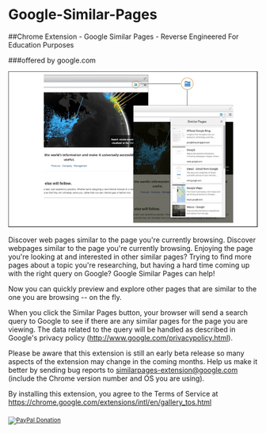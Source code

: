 # Google-Similar-Pages

##Chrome Extension - Google Similar Pages - Reverse Engineered For Education Purposes

###offered by google.com

![](resources/screenshot_1.png)

Discover web pages similar to the page you're currently browsing.
Discover webpages similar to the page you're currently browsing.
Enjoying the page you're looking at and interested in other similar pages?  Trying to find more pages about a topic you're researching, but having a hard time coming up with the right query on Google?  Google Similar Pages can help!

Now you can quickly preview and explore other pages that are similar to the one you are browsing -- on the fly.

When you click the Similar Pages button, your browser will send a search query to Google to see if there are any similar pages for the page you are viewing.  The data related to the query will be handled as described in Google's privacy policy (http://www.google.com/privacypolicy.html).

Please be aware that this extension is still an early beta release so many aspects of the extension may change in the coming months.  Help us make it better by sending bug reports to similarpages-extension@google.com (include the Chrome version number and OS you are using).

By installing this extension, you agree to the Terms of Service at https://chrome.google.com/extensions/intl/en/gallery_tos.html

<sub><a target="_blank" href="https://paypal.me/e1adkarak0" rel="nofollow"><img src="https://www.paypalobjects.com/webstatic/mktg/Logo/pp-logo-100px.png" width="60" height="16" border="0" alt="PayPal Donation"></a></sub>
